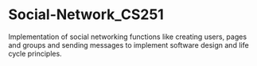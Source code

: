 # Social-Network_CS251
Implementation of social networking functions like creating users, pages and groups and sending messages to implement software design and life cycle principles.
